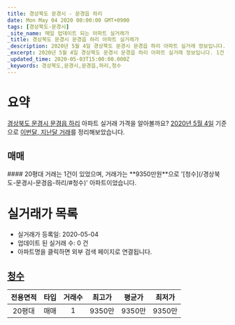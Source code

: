 ```yaml
---
title: 경상북도 문경시 - 문경읍 하리
date: Mon May 04 2020 00:00:00 GMT+0900
tags: [경상북도-문경시]
_site_name: 매일 업데이트 되는 아파트 실거래가
_title: 경상북도 문경시 문경읍 하리 아파트 실거래가
_description: 2020년 5월 4일 경상북도 문경시 문경읍 하리 아파트 실거래 정보입니다. 1건 아파트 정보가 있습니다.
_excerpt: 2020년 5월 4일 경상북도 문경시 문경읍 하리 아파트 실거래 정보입니다. 1건 아파트 정보가 있습니다.
_updated_time: 2020-05-03T15:00:00.000Z
_keywords: 경상북도,문경시,문경읍,하리,청수
---
```





# 요약
<ins>경상북도 문경시 문경읍 하리</ins> 아파트 실거래 가격을 알아볼까요? <ins>2020년 5월 4일</ins> 기준으로 <ins>이번달, 지난달 거래</ins>를 정리해보았습니다.

## 매매
<div class="container">
<div class="twelve columns" markdown="1">
#### 20평대
거래는 1건이 있었으며, 거래가는 **9350만원**으로 '[청수](/경상북도-문경시-문경읍-하리/#청수)' 아파트이었습니다.
</div>
</div>



# 실거래가 목록
- 실거래가 등록일: 2020-05-04
- 업데이트 된 실거래 수: 0 건
- 아파트명을 클릭하면 외부 검색 페이지로 연결됩니다.

## [청수](#청수)

|전용면적|타입|거래수|최고가|평균가|최저가|
|:---:|:---:|:---:|:---:|:---:|:---:|
|20평대|<span class="deal-type-1">매매</span>|1|9350만|9350만|9350만|

<br/>



